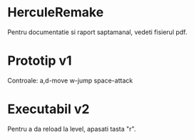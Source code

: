 # HerculeRemake

Pentru documentatie si raport saptamanal, vedeti fisierul pdf.

# Prototip v1
Controale: a,d-move w-jump space-attack


# Executabil v2
Pentru a da reload la level, apasati tasta "r".
